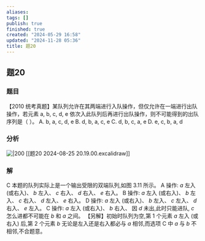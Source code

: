 ```yaml
---
aliases: 
tags: []
publish: true
finished: true
created: "2024-05-29 16:58"
updated: "2024-11-28 05:36"
title: 题20
---
```

## 题20
### 题目
【2010 统考真题】某队列允许在其两端进行入队操作，但仅允许在一端进行出队操作，若元素 a, b, c, d, e 依次入此队列后再进行出队操作，则不可能得到的出队序列是（ ）。
A. b, a, c, d, e
B. d, b, a, c, e
C. d, b, c, a, e
D. e, c, b, a, d
### 分析
![|200](https://img.hwenyi.tech/202408252019979.webp)
[[题20 2024-08-25 20.19.00.excalidraw]]
### 解
C
本题的队列实际上是一个输出受限的双端队列,如图 3.11 所示。
A 操作: $a$ 左入 (或右入)、 $b$ 左入、 $c$ 右入、 $d$ 右入、 $e$ 右入。
$\mathrm{B}$ 操作: $a$ 左入 (或右入)、 $b$ 左入、 $c$ 右入、 $d$ 左入、 $e$ 右入。 
D 操作: $a$ 左入 (或右入)、 $b$ 左入、 $c$ 左入、 $d$ 右入、 $e$ 左入。
C 操作: $a$ 左入 (或右入)、 $b$ 右入、 因 $d$ 未出,此时只能进队, $c$ 怎么进都不可能在 $b$ 和 $a$ 之间。
【另解】初始时队列为空,第 1 个元素 $a$ 左入 (或右入) 后,第 2 个元素 $b$ 无论是左入还是右入都必与 $a$ 相邻,而选项 $\mathrm{C}$ 中 $a$ 与 $b$ 不相邻,不合题意。